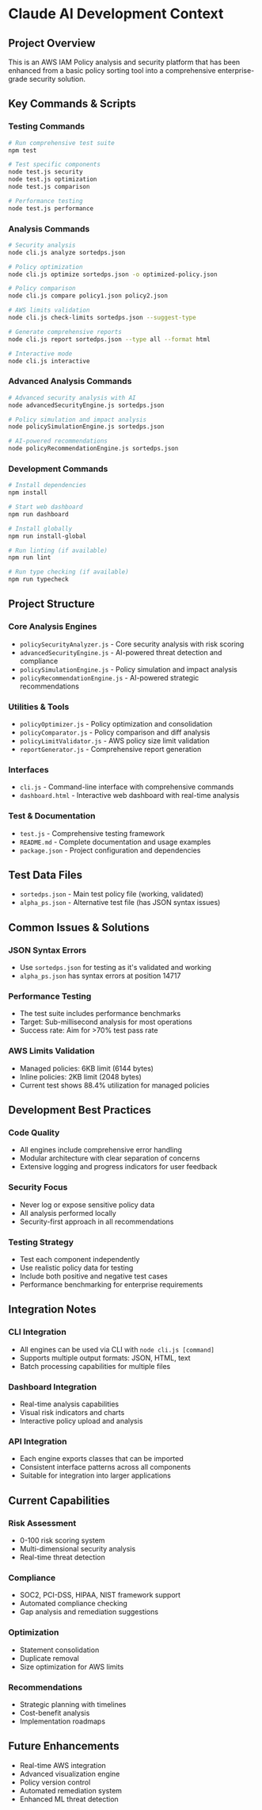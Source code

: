 # Claude AI Development Context

## Project Overview
This is an AWS IAM Policy analysis and security platform that has been enhanced from a basic policy sorting tool into a comprehensive enterprise-grade security solution.

## Key Commands & Scripts

### Testing Commands
```bash
# Run comprehensive test suite
npm test

# Test specific components
node test.js security
node test.js optimization
node test.js comparison

# Performance testing
node test.js performance
```

### Analysis Commands
```bash
# Security analysis
node cli.js analyze sortedps.json

# Policy optimization
node cli.js optimize sortedps.json -o optimized-policy.json

# Policy comparison
node cli.js compare policy1.json policy2.json

# AWS limits validation
node cli.js check-limits sortedps.json --suggest-type

# Generate comprehensive reports
node cli.js report sortedps.json --type all --format html

# Interactive mode
node cli.js interactive
```

### Advanced Analysis Commands
```bash
# Advanced security analysis with AI
node advancedSecurityEngine.js sortedps.json

# Policy simulation and impact analysis
node policySimulationEngine.js sortedps.json

# AI-powered recommendations
node policyRecommendationEngine.js sortedps.json
```

### Development Commands
```bash
# Install dependencies
npm install

# Start web dashboard
npm run dashboard

# Install globally
npm run install-global

# Run linting (if available)
npm run lint

# Run type checking (if available)
npm run typecheck
```

## Project Structure

### Core Analysis Engines
- `policySecurityAnalyzer.js` - Core security analysis with risk scoring
- `advancedSecurityEngine.js` - AI-powered threat detection and compliance
- `policySimulationEngine.js` - Policy simulation and impact analysis
- `policyRecommendationEngine.js` - AI-powered strategic recommendations

### Utilities & Tools
- `policyOptimizer.js` - Policy optimization and consolidation
- `policyComparator.js` - Policy comparison and diff analysis
- `policyLimitValidator.js` - AWS policy size limit validation
- `reportGenerator.js` - Comprehensive report generation

### Interfaces
- `cli.js` - Command-line interface with comprehensive commands
- `dashboard.html` - Interactive web dashboard with real-time analysis

### Test & Documentation
- `test.js` - Comprehensive testing framework
- `README.md` - Complete documentation and usage examples
- `package.json` - Project configuration and dependencies

## Test Data Files
- `sortedps.json` - Main test policy file (working, validated)
- `alpha_ps.json` - Alternative test file (has JSON syntax issues)

## Common Issues & Solutions

### JSON Syntax Errors
- Use `sortedps.json` for testing as it's validated and working
- `alpha_ps.json` has syntax errors at position 14717

### Performance Testing
- The test suite includes performance benchmarks
- Target: Sub-millisecond analysis for most operations
- Success rate: Aim for >70% test pass rate

### AWS Limits Validation
- Managed policies: 6KB limit (6144 bytes)
- Inline policies: 2KB limit (2048 bytes)
- Current test shows 88.4% utilization for managed policies

## Development Best Practices

### Code Quality
- All engines include comprehensive error handling
- Modular architecture with clear separation of concerns
- Extensive logging and progress indicators for user feedback

### Security Focus
- Never log or expose sensitive policy data
- All analysis performed locally
- Security-first approach in all recommendations

### Testing Strategy
- Test each component independently
- Use realistic policy data for testing
- Include both positive and negative test cases
- Performance benchmarking for enterprise requirements

## Integration Notes

### CLI Integration
- All engines can be used via CLI with `node cli.js [command]`
- Supports multiple output formats: JSON, HTML, text
- Batch processing capabilities for multiple files

### Dashboard Integration
- Real-time analysis capabilities
- Visual risk indicators and charts
- Interactive policy upload and analysis

### API Integration
- Each engine exports classes that can be imported
- Consistent interface patterns across all components
- Suitable for integration into larger applications

## Current Capabilities

### Risk Assessment
- 0-100 risk scoring system
- Multi-dimensional security analysis
- Real-time threat detection

### Compliance
- SOC2, PCI-DSS, HIPAA, NIST framework support
- Automated compliance checking
- Gap analysis and remediation suggestions

### Optimization
- Statement consolidation
- Duplicate removal
- Size optimization for AWS limits

### Recommendations
- Strategic planning with timelines
- Cost-benefit analysis
- Implementation roadmaps

## Future Enhancements
- Real-time AWS integration
- Advanced visualization engine
- Policy version control
- Automated remediation system
- Enhanced ML threat detection